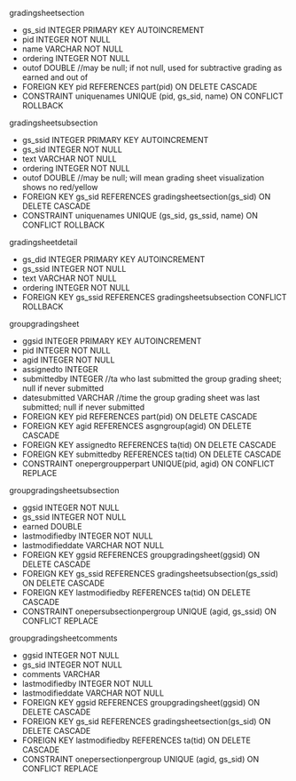 gradingsheetsection
  * gs\_sid INTEGER PRIMARY KEY AUTOINCREMENT
  * pid INTEGER NOT NULL
  * name VARCHAR NOT NULL
  * ordering INTEGER NOT NULL
  * outof DOUBLE //may be null; if not null, used for subtractive grading as earned and out of
  * FOREIGN KEY pid REFERENCES part(pid) ON DELETE CASCADE
  * CONSTRAINT uniquenames UNIQUE (pid, gs\_sid, name) ON CONFLICT ROLLBACK

gradingsheetsubsection
  * gs\_ssid INTEGER PRIMARY KEY AUTOINCREMENT
  * gs\_sid INTEGER NOT NULL
  * text VARCHAR NOT NULL
  * ordering INTEGER NOT NULL
  * outof DOUBLE //may be null; will mean grading sheet visualization shows no red/yellow
  * FOREIGN KEY gs\_sid REFERENCES gradingsheetsection(gs\_sid) ON DELETE CASCADE
  * CONSTRAINT uniquenames UNIQUE (gs\_sid, gs\_ssid, name) ON CONFLICT ROLLBACK

gradingsheetdetail
  * gs\_did INTEGER PRIMARY KEY AUTOINCREMENT
  * gs\_ssid INTEGER NOT NULL
  * text VARCHAR NOT NULL
  * ordering INTEGER NOT NULL
  * FOREIGN KEY gs\_ssid REFERENCES gradingsheetsubsection CONFLICT ROLLBACK

groupgradingsheet
  * ggsid INTEGER PRIMARY KEY AUTOINCREMENT
  * pid INTEGER NOT NULL
  * agid INTEGER NOT NULL
  * assignedto INTEGER
  * submittedby INTEGER //ta who last submitted the group grading sheet; null if never submitted
  * datesubmitted VARCHAR //time the group grading sheet was last submitted; null if never submitted
  * FOREIGN KEY pid REFERENCES part(pid) ON DELETE CASCADE
  * FOREIGN KEY agid REFERENCES asgngroup(agid) ON DELETE CASCADE
  * FOREIGN KEY assignedto REFERENCES ta(tid) ON DELETE CASCADE
  * FOREIGN KEY submittedby REFERENCES ta(tid) ON DELETE CASCADE
  * CONSTRAINT onepergroupperpart UNIQUE(pid, agid) ON CONFLICT REPLACE

groupgradingsheetsubsection
  * ggsid INTEGER NOT NULL
  * gs\_ssid INTEGER NOT NULL
  * earned DOUBLE
  * lastmodifiedby INTEGER NOT NULL
  * lastmodifieddate VARCHAR NOT NULL
  * FOREIGN KEY ggsid REFERENCES groupgradingsheet(ggsid) ON DELETE CASCADE
  * FOREIGN KEY gs\_ssid REFERENCES gradingsheetsubsection(gs\_ssid) ON DELETE CASCADE
  * FOREIGN KEY lastmodifiedby REFERENCES ta(tid) ON DELETE CASCADE
  * CONSTRAINT onepersubsectionpergroup UNIQUE (agid, gs\_ssid) ON CONFLICT REPLACE

groupgradingsheetcomments
  * ggsid INTEGER NOT NULL
  * gs\_sid INTEGER NOT NULL
  * comments VARCHAR
  * lastmodifiedby INTEGER NOT NULL
  * lastmodifieddate VARCHAR NOT NULL
  * FOREIGN KEY ggsid REFERENCES groupgradingsheet(ggsid) ON DELETE CASCADE
  * FOREIGN KEY gs\_sid REFERENCES gradingsheetsection(gs\_sid) ON DELETE CASCADE
  * FOREIGN KEY lastmodifiedby REFERENCES ta(tid) ON DELETE CASCADE
  * CONSTRAINT onepersectionpergroup UNIQUE (agid, gs\_sid) ON CONFLICT REPLACE